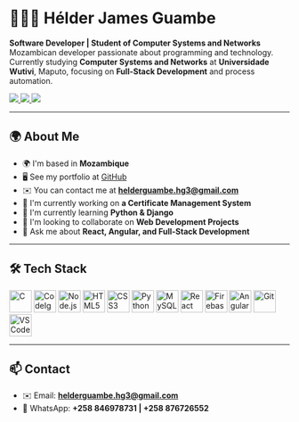 # 👨🏽‍💻 Hélder James Guambe  

**Software Developer | Student of Computer Systems and Networks**  
Mozambican developer passionate about programming and technology.  
Currently studying **Computer Systems and Networks** at **Universidade Wutivi**, Maputo, focusing on **Full-Stack Development** and process automation.  

<p align="left">
  <a href="mailto:helderguambe.hg3@gmail.com">
    <img src="https://img.shields.io/badge/Email-D14836?style=for-the-badge&logo=gmail&logoColor=white" />
  </a>
  <a href="https://github.com/Helder-Guambe" target="_blank">
    <img src="https://img.shields.io/badge/GitHub-100000?style=for-the-badge&logo=github&logoColor=white" />
  </a>
  <a href="https://www.linkedin.com/in/helder-guambe" target="_blank">
    <img src="https://img.shields.io/badge/LinkedIn-0077B5?style=for-the-badge&logo=linkedin&logoColor=white" />
  </a>
</p>

---

## 🌍 About Me  

- 🌍 I'm based in **Mozambique**  
- 🖥️ See my portfolio at [GitHub](https://github.com/Helder-Guambe)  
- ✉️ You can contact me at **helderguambe.hg3@gmail.com**  
- 🚀 I'm currently working on **a Certificate Management System**  
- 🧠 I'm currently learning **Python & Django**  
- 👥 I'm looking to collaborate on **Web Development Projects**  
- 💬 Ask me about **React, Angular, and Full-Stack Development**  

---

## 🛠️ Tech Stack  


<p align="left">
  <img src="https://cdn.jsdelivr.net/gh/devicons/devicon/icons/c/c-original.svg" alt="C" width="40" height="40"/>
  <img src="https://cdn.jsdelivr.net/gh/devicons/devicon/icons/codeigniter/codeigniter-plain-wordmark.svg" alt="CodeIgniter" width="40" height="40"/>
  <img src="https://cdn.jsdelivr.net/gh/devicons/devicon/icons/nodejs/nodejs-original.svg" alt="Node.js" width="40" height="40"/>
  <img src="https://cdn.jsdelivr.net/gh/devicons/devicon/icons/html5/html5-original.svg" alt="HTML5" width="40" height="40"/>
  <img src="https://cdn.jsdelivr.net/gh/devicons/devicon/icons/css3/css3-original.svg" alt="CSS3" width="40" height="40"/>
  <img src="https://cdn.jsdelivr.net/gh/devicons/devicon/icons/python/python-original.svg" alt="Python" width="40" height="40"/>
  <img src="https://cdn.jsdelivr.net/gh/devicons/devicon/icons/mysql/mysql-original.svg" alt="MySQL" width="40" height="40"/>
  <img src="https://cdn.jsdelivr.net/gh/devicons/devicon/icons/react/react-original.svg" alt="React" width="40" height="40"/>
  <img src="https://cdn.jsdelivr.net/gh/devicons/devicon/icons/firebase/firebase-plain.svg" alt="Firebase" width="40" height="40"/>
  <img src="https://cdn.jsdelivr.net/gh/devicons/devicon/icons/angular/angular-original.svg" alt="Angular" width="40" height="40"/>
  <img src="https://cdn.jsdelivr.net/gh/devicons/devicon/icons/git/git-original.svg" alt="Git" width="40" height="40"/>
  <img src="https://cdn.jsdelivr.net/gh/devicons/devicon/icons/vscode/vscode-original.svg" alt="VS Code" width="40" height="40"/>
</p>

---



## 📫 Contact  
- ✉️ Email: **helderguambe.hg3@gmail.com**  
- 📱 WhatsApp: **+258 846978731 | +258 876726552**  

